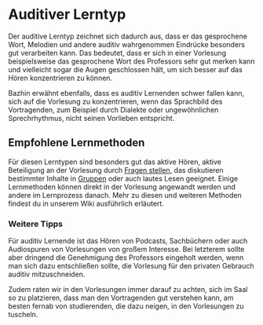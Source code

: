 <!-- ["Lernen","Lerntypen"] -->

# Auditiver Lerntyp

Der auditive Lerntyp zeichnet sich dadurch aus, dass er das gesprochene Wort, Melodien und andere auditiv wahrgenommen Eindrücke besonders gut verarbeiten kann. Das bedeutet, dass er sich in einer Vorlesung beispielsweise das gesprochene Wort des Professors sehr gut merken kann und vielleicht sogar die Augen geschlossen hält, um sich besser auf das Hören konzentrieren zu können.

Bazhin erwähnt ebenfalls, dass es auditiv Lernenden schwer fallen kann, sich auf die Vorlesung zu konzentrieren, wenn das Sprachbild des Vortragenden, zum Beispiel durch Dialekte oder ungewöhnlichen Sprechrhythmus, nicht seinen Vorlieben entspricht.

## Empfohlene Lernmethoden

Für diesen Lerntypen sind besonders gut das aktive Hören, aktive Beteiligung an der Vorlesung durch [Fragen stellen](App-Wiki-Articles/de/Lernmethoden/Fragen-Stellen), das diskutieren bestimmter Inhalte in [Gruppen](App-Wiki-Articles/de/Lernmethoden/In-Gruppen-Lernen) oder auch lautes Lesen geeignet. Einige Lernmethoden können direkt in der Vorlesung angewandt werden und andere im Lernprozess danach. Mehr zu diesen und weiteren Methoden findest du in unserem Wiki ausführlich erläutert.

### Weitere Tipps

Für auditiv Lernende ist das Hören von Podcasts, Sachbüchern oder auch Audiospuren von Vorlesungen von großem Interesse. Bei letzterem sollte aber dringend die Genehmigung des Professors eingeholt werden, wenn man sich dazu entschließen sollte, die Vorlesung für den privaten Gebrauch auditiv mitzuschneiden.

Zudem raten wir in den Vorlesungen immer darauf zu achten, sich im Saal so zu platzieren, dass man den Vortragenden gut verstehen kann, am besten fernab von studierenden, die dazu neigen, in den Vorlesungen zu tuscheln.
